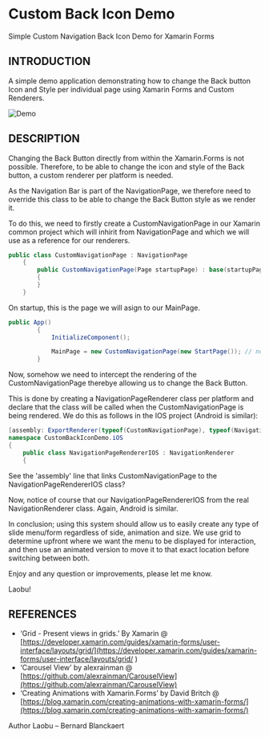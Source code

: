 # Custom Back Icon Demo
Simple Custom Navigation Back Icon Demo for Xamarin Forms

## INTRODUCTION
A simple demo application demonstrating how to change the Back button Icon and Style per individual page using Xamarin Forms and Custom Renderers.

![Demo](https://raw.githubusercontent.com/bbl-Laobu/SlideMenuDemo/master/SimpleSlideMenuDemo.gif)

## DESCRIPTION
Changing the Back Button directly from within the Xamarin.Forms is not possible. Therefore, to be able to change the icon and style of the Back button, a custom renderer per platform is needed.

As the Navigation Bar is part of the NavigationPage, we therefore need to override this class to be able to change the Back Button style as we render it. 

To do this, we need to firstly create a CustomNavigationPage in our Xamarin common project which will inhirit from NavigationPage and which we will use as a reference for our renderers.
```csharp
public class CustomNavigationPage : NavigationPage
    {
        public CustomNavigationPage(Page startupPage) : base(startupPage)
        {
        }
    }
```

On startup, this is the page we will asign to our MainPage.

```csharp
public App()
        {
            InitializeComponent();

            MainPage = new CustomNavigationPage(new StartPage()); // note that we are calling a standard content page here;
		}
```

Now, somehow we need to intercept the rendering of the CustomNavigationPage therebye allowing us to change the Back Button.

This is done by creating a NavigationPageRenderer class per platform and declare that the class will be called when the CustomNavigationPage is being rendered. We do this as follows in the IOS project (Android is similar):
```csharp
[assembly: ExportRenderer(typeof(CustomNavigationPage), typeof(NavigationPageRendererIOS))]
namespace CustomBackIconDemo.iOS
{
    public class NavigationPageRendererIOS : NavigationRenderer
    {
```

See the 'assembly' line that links CustomNavigationPage to the NavigationPageRendererIOS class?

Now, notice of course that our NavigationPageRendererIOS from the real NavigationRenderer class. Again, Android is similar. 






In conclusion; using this system should allow us to easily create any type of slide menu/form regardless of side, animation and size. We use grid to determine upfront where we want the menu to be displayed for interaction, and then use an animated version to move it to that exact location before switching between both. 

Enjoy and any question or improvements, please let me know.

Laobu!


## REFERENCES
- ‘Grid - Present views in grids.’ By Xamarin @ [https://developer.xamarin.com/guides/xamarin-forms/user-interface/layouts/grid/](https://developer.xamarin.com/guides/xamarin-forms/user-interface/layouts/grid/ )
- ‘Carousel View’ by alexrainman @ [https://github.com/alexrainman/CarouselView](https://github.com/alexrainman/CarouselView)
- ‘Creating Animations with Xamarin.Forms’ by David Britch @ [https://blog.xamarin.com/creating-animations-with-xamarin-forms/](https://blog.xamarin.com/creating-animations-with-xamarin-forms/)


Author
Laobu – Bernard Blanckaert
